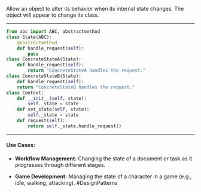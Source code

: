 Allow an object to alter its behavior when its internal state changes. The object will appear to change its class.

---
```python
from abc import ABC, abstractmethod  
class State(ABC):     
	@abstractmethod     
	def handle_request(self):         
		pass  
class ConcreteStateA(State):     
	def handle_request(self):         
		return "ConcreteStateA handles the request."  
class ConcreteStateB(State):     
	def handle_request(self):         
	return "ConcreteStateB handles the request."  
class Context:     
	def __init__(self, state):         
		self._state = state      
	def set_state(self, state):         
		self._state = state      
	def request(self):         
		return self._state.handle_request()
```
---
#### Use Cases:

- **Workflow Management:** Changing the state of a document or task as it progresses through different stages.
    
- **Game Development:** Managing the state of a character in a game (e.g., idle, walking, attacking).
#DesignPatterns